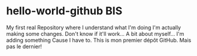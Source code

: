 # hello-world-github BIS
My first real Repository where I understand what I'm doing
I'm actually making some changes. 
Don't know if it'll work...
A bit about myself...
I'm adding something
Cause I have to.
This is mon premier dépôt GitHub.
Mais pas le dernier!
